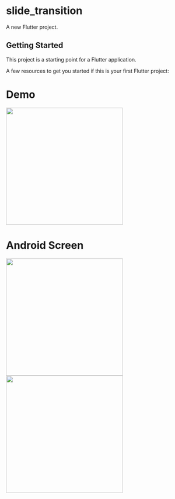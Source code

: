 # slide_transition

A new Flutter project.

## Getting Started

This project is a starting point for a Flutter application.

A few resources to get you started if this is your first Flutter project:

# Demo
<img height="320" src="https://user-images.githubusercontent.com/89992462/132479605-e41528b5-2be9-4246-a4fc-b65cb01230c7.gif">

# Android Screen
<img height="320px" src="https://user-images.githubusercontent.com/89992462/132478487-2d37b64c-418d-4217-967e-5a612d42228e.png">
<img height="320px" src="https://user-images.githubusercontent.com/89992462/132478506-92f52efd-e8a8-4ea4-ba02-10fa14910001.png">



